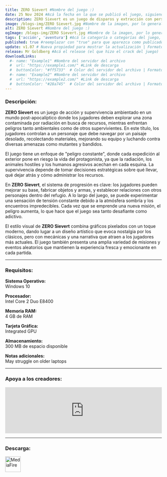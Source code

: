 ```yaml
---
title: ZERO Sievert #Nombre del juego :)
date: 25 Nov 2024 #Acá la fecha en la que se publicó el juego, siguiendo este formato: Dia "30", Mes "Oct", Año "2024" = como debe quedar: 30 Oct 2024
description: ZERO Sievert es un juego de disparos y extracción con perspectiva cenital que te desafía a desenvolverte en un yermo generado de manera procedimental, por lo que tendrás que saquear equipo y explorar lo que queda de un mundo devastado. #Acá una mini descripción del juego
image: /blogs-img/ZERO Sievert.jpg #Nombre de la imagen, por lo general es exactamente el mismo nombre que el juego excluyendo lo ":" (Dos puntos)
alt: ZERO Sievert #Nombre del juego :)
ogImage: /blogs-img/ZERO Sievert.jpg #Nombre de la imagen, por lo general es exactamente el mismo nombre que el juego excluyendo lo ":" (Dos puntos)
tags: ['acción', 'aventura'] #Acá la categoría o categorías del juego, si es más de una se coloca en este formato: ['categoría1', 'categoría2']
published: true #reemplazar con "true" para que aparezca como publicado
update: v1.07 # Nueva propiedad para mostrar la actualización | Formato: v1.0.0
release: Mr Goldberg #Acá el release (el que hizo el crack del juego) | Formato: Nicolhetti
downloadLinks:
  #- name: "Example1" #Nombre del servidor del archivo
  #  url: "https://example1.com/" #Link de descarga
  #  buttonColor: "#ff5733"  # Color del servidor del archivo | Formato hexadecimal | MediaFire: #0171F0 | Buzzheavier: #FF6600 |
  #- name: "Example2" #Nombre del servidor del archivo
  #  url: "https://example2.com/" #Link de descarga
  #  buttonColor: "#28a745"  # Color del servidor del archivo | Formato hexadecimal | MediaFire: #0171F0 | Buzzheavier: #FF6600 |
---
```


<!--En VSCode seleccionando una palabra, por ejemplo: "ZERO Sievert" y apretando Ctrl+F2 se seleccionan todas las palabras iguales-->

### Descripción:
**ZERO Sievert** es un juego de acción y supervivencia ambientado en un mundo post-apocalíptico donde los jugadores deben explorar una zona contaminada por radiación en busca de recursos, mientras enfrentan peligros tanto ambientales como de otros supervivientes. En este título, los jugadores controlan a un personaje que debe navegar por un paisaje desolado, recolectando materiales, mejorando su equipo y luchando contra diversas amenazas como mutantes y bandidos.

El juego tiene un enfoque de "peligro constante", donde cada expedición al exterior pone en riesgo la vida del protagonista, ya que la radiación, los animales hostiles y los humanos agresivos acechan en cada esquina. La supervivencia depende de tomar decisiones estratégicas sobre qué llevar, qué dejar atrás y cómo administrar los recursos.

En **ZERO Sievert**, el sistema de progresión es clave: los jugadores pueden mejorar su base, fabricar objetos y armas, y establecer relaciones con otros personajes dentro del refugio. A lo largo del juego, se puede experimentar una sensación de tensión constante debido a la atmósfera sombría y los encuentros impredecibles. Cada vez que se emprende una nueva misión, el peligro aumenta, lo que hace que el juego sea tanto desafiante como adictivo.

El estilo visual de **ZERO Sievert** combina gráficos pixelados con un toque moderno, dando lugar a un diseño artístico que evoca nostalgia por los clásicos, pero con mecánicas y una narrativa que atraen a los jugadores más actuales. El juego también presenta una amplia variedad de misiones y eventos aleatorios que mantienen la experiencia fresca y emocionante en cada partida.
<!--Prompt para Chat-GPT: Hazme una descripción para el juego "ZERO Sievert" y cada que menciones "ZERO Sievert" ponlo en negrita -->

---

### Requisitos:
**Sistema Operativo:**  
Windows 10

**Procesador:**  
Intel Core 2 Duo E8400

**Memoria RAM:**  
4 GB de RAM

**Tarjeta Gráfica:**  
Integrated GPU

**Almacenamiento:**  
300 MB de espacio disponible

**Notas adicionales:**  
May struggle on older laptops

<!--Si falta o sobra un requisito se quita o se agrega manteniendo el mismo formato-->

---

### Apoya a los creadores:
<iframe src="https://store.steampowered.com/widget/1782120/" frameborder="0" style="background-color: transparent; width: 100% !important; aspect-ratio: 646 / 190;"></iframe>

<!--Reemplazar los numeros (AppID) del juego (en este caso 1782120) por el numero (AppID) correspondiente con el juego a publicar-->
<!--El AppID se encuentra en la URL del Juego en Steam-->

---

### Descarga:

[<img src="https://gist.github.com/cxmeel/0dbc95191f239b631c3874f4ccf114e2/raw/download.svg" alt="MediaFire" height="50" />](https://www.mediafire.com/file/xaj47f4q9foey2s/ZERO_Sievert__-_By_Nicolhetti_Projects.zip/file)

<!-- # se debe reemplazar por el link de descarga-->

<!--NOMBRE-DEL-SERVICIO se debe reemplazar por el servicio donde está subido el juego-->